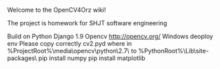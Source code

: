 Welcome to the OpenCV4Orz wiki!

The project is homework for SHJT software engineering

Build on Python Django 1.9 
Opencv http://opencv.org/ Windows deoploy env 
Please copy correctly cv2.pyd where in %ProjectRoot%\media\opencv\python\2.7\ to %PythonRoot%\Lib\site-packages\ 
pip install numpy 
pip install matplotlib
